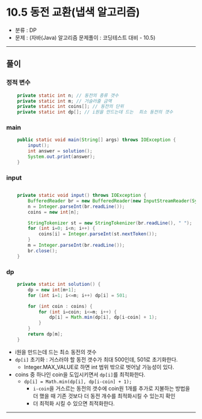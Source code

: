 # 10.5 동전 교환(냅색 알고리즘)
- 분류 : DP
- 문제 : (자바(Java) 알고리즘 문제풀이 : 코딩테스트 대비 - 10.5)

---

## 풀이

### 정적 변수
```java
    private static int n; // 동전의 종류 갯수
    private static int m; // 거슬러줄 금액
    private static int coins[]; // 동전의 단위
    private static int dp[]; // i원을 만드는데 드는  최소 동전의 갯수
```

### main
```java
    public static void main(String[] args) throws IOException {
        input();
        int answer = solution();
        System.out.print(answer);
    }
```

### input
```java

    private static void input() throws IOException {
        BufferedReader br = new BufferedReader(new InputStreamReader(System.in));
        n = Integer.parseInt(br.readLine());
        coins = new int[n];

        StringTokenizer st = new StringTokenizer(br.readLine(), " ");
        for (int i=0; i<n; i++) {
            coins[i] = Integer.parseInt(st.nextToken());
        }
        m = Integer.parseInt(br.readLine());
        br.close();
    }
```

### dp
```java
    private static int solution() {
        dp = new int[m+1];
        for (int i=1; i<=m; i++) dp[i] = 501;

        for (int coin : coins) {
            for (int i=coin; i<=m; i++) {
                dp[i] = Math.min(dp[i], dp[i-coin] + 1);
            }
        }
        return dp[m];
    }
```
- i원을 만드는데 드는  최소 동전의 갯수
- `dp[i]` 초기화 : 거스러야 할 동전 갯수가 최대 500인데, 501로 초기화한다.
  - Integer.MAX_VALUE로 하면 int 범위 밖으로 벗어날 가능성이 있다.
- coins 중 하나인 coin을 도입시키면서 `dp[i]`를 최적화한다.
  - `dp[i] = Math.min(dp[i], dp[i-coin] + 1);`
    - `i-coin`을 거스르는 동전의 갯수에 coin원 1개를 추가로 지불하는 방법을 더 했을 때 기존 것보다 더 동전 개수를 최적화시킬 수 있는지 확인
    - 더 최적화 시킬 수 있으면 최적화한다.

---
